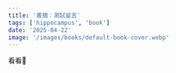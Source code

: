 ```yaml
---
title: '書摘：測試留言'
tags: ['hippocampus', 'book']
date: '2025-04-22'
image: '/images/books/default-book-cover.webp'
---
```


看看👀

